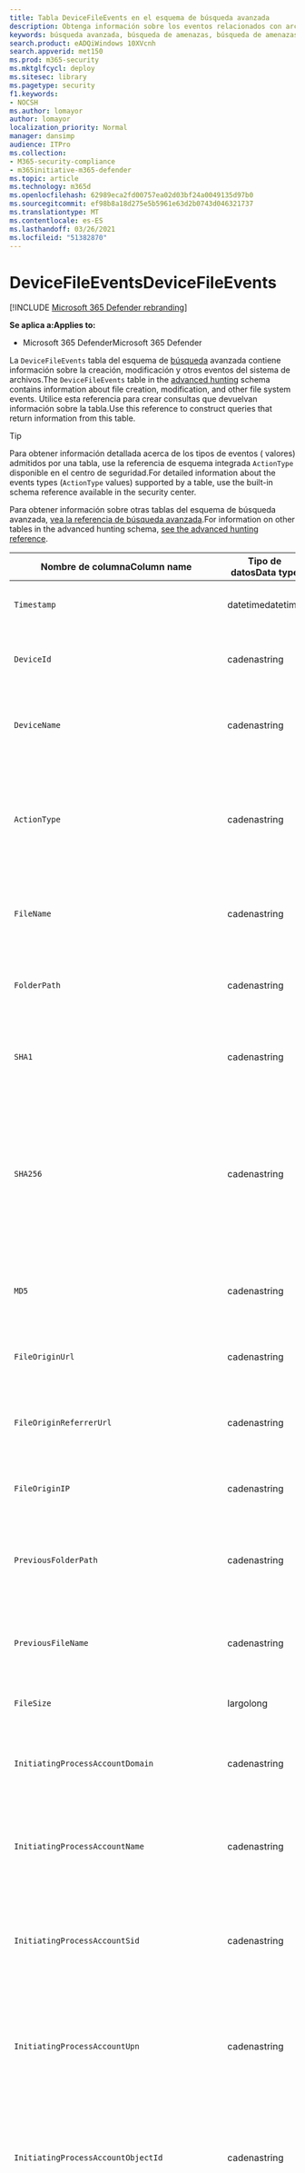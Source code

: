 ```yaml
---
title: Tabla DeviceFileEvents en el esquema de búsqueda avanzada
description: Obtenga información sobre los eventos relacionados con archivos en la tabla DeviceFileEvents del esquema de búsqueda avanzada
keywords: búsqueda avanzada, búsqueda de amenazas, búsqueda de amenazas cibernéticas, protección contra amenazas de Microsoft, microsoft 365, mtp, m365, búsqueda, consulta, telemetría, referencia de esquema, kusto, tabla, columna, tipo de datos, descripción, filecreationevents, DeviceFileEvents, archivos, ruta de acceso, hash, sha1, sha256, md5
search.product: eADQiWindows 10XVcnh
search.appverid: met150
ms.prod: m365-security
ms.mktglfcycl: deploy
ms.sitesec: library
ms.pagetype: security
f1.keywords:
- NOCSH
ms.author: lomayor
author: lomayor
localization_priority: Normal
manager: dansimp
audience: ITPro
ms.collection:
- M365-security-compliance
- m365initiative-m365-defender
ms.topic: article
ms.technology: m365d
ms.openlocfilehash: 62989eca2fd00757ea02d03bf24a0049135d97b0
ms.sourcegitcommit: ef98b8a18d275e5b5961e63d2b0743d046321737
ms.translationtype: MT
ms.contentlocale: es-ES
ms.lasthandoff: 03/26/2021
ms.locfileid: "51382870"
---
```

# <a name="devicefileevents"></a><span data-ttu-id="79f85-104">DeviceFileEvents</span><span class="sxs-lookup"><span data-stu-id="79f85-104">DeviceFileEvents</span></span>

[!INCLUDE [Microsoft 365 Defender rebranding](../includes/microsoft-defender.md)]


<span data-ttu-id="79f85-105">**Se aplica a:**</span><span class="sxs-lookup"><span data-stu-id="79f85-105">**Applies to:**</span></span>
- <span data-ttu-id="79f85-106">Microsoft 365 Defender</span><span class="sxs-lookup"><span data-stu-id="79f85-106">Microsoft 365 Defender</span></span>

<span data-ttu-id="79f85-107">La `DeviceFileEvents` tabla del esquema de [búsqueda](advanced-hunting-overview.md) avanzada contiene información sobre la creación, modificación y otros eventos del sistema de archivos.</span><span class="sxs-lookup"><span data-stu-id="79f85-107">The `DeviceFileEvents` table in the [advanced hunting](advanced-hunting-overview.md) schema contains information about file creation, modification, and other file system events.</span></span> <span data-ttu-id="79f85-108">Utilice esta referencia para crear consultas que devuelvan información sobre la tabla.</span><span class="sxs-lookup"><span data-stu-id="79f85-108">Use this reference to construct queries that return information from this table.</span></span>

>[!TIP]
> <span data-ttu-id="79f85-109">Para obtener información detallada acerca de los tipos de eventos ( valores) admitidos por una tabla, use la referencia de esquema integrada `ActionType` disponible en el centro de seguridad.</span><span class="sxs-lookup"><span data-stu-id="79f85-109">For detailed information about the events types (`ActionType` values) supported by a table, use the built-in schema reference available in the security center.</span></span>

<span data-ttu-id="79f85-110">Para obtener información sobre otras tablas del esquema de búsqueda avanzada, [vea la referencia de búsqueda avanzada](advanced-hunting-schema-tables.md).</span><span class="sxs-lookup"><span data-stu-id="79f85-110">For information on other tables in the advanced hunting schema, [see the advanced hunting reference](advanced-hunting-schema-tables.md).</span></span>

| <span data-ttu-id="79f85-111">Nombre de columna</span><span class="sxs-lookup"><span data-stu-id="79f85-111">Column name</span></span> | <span data-ttu-id="79f85-112">Tipo de datos</span><span class="sxs-lookup"><span data-stu-id="79f85-112">Data type</span></span> | <span data-ttu-id="79f85-113">Descripción</span><span class="sxs-lookup"><span data-stu-id="79f85-113">Description</span></span> |
|-------------|-----------|-------------|
| `Timestamp` | <span data-ttu-id="79f85-114">datetime</span><span class="sxs-lookup"><span data-stu-id="79f85-114">datetime</span></span> | <span data-ttu-id="79f85-115">Fecha y hora en que se registró el evento.</span><span class="sxs-lookup"><span data-stu-id="79f85-115">Date and time when the event was recorded</span></span> |
| `DeviceId` | <span data-ttu-id="79f85-116">cadena</span><span class="sxs-lookup"><span data-stu-id="79f85-116">string</span></span> | <span data-ttu-id="79f85-117">Identificador único para el equipo en servicio</span><span class="sxs-lookup"><span data-stu-id="79f85-117">Unique identifier for the machine in the service</span></span> |
| `DeviceName` | <span data-ttu-id="79f85-118">cadena</span><span class="sxs-lookup"><span data-stu-id="79f85-118">string</span></span> | <span data-ttu-id="79f85-119">Nombre de dominio completo (FQDN, por sus siglas en inglés) del equipo</span><span class="sxs-lookup"><span data-stu-id="79f85-119">Fully qualified domain name (FQDN) of the machine</span></span> |
| `ActionType` | <span data-ttu-id="79f85-120">cadena</span><span class="sxs-lookup"><span data-stu-id="79f85-120">string</span></span> | <span data-ttu-id="79f85-121">Tipo de actividad que desencadenó el evento.</span><span class="sxs-lookup"><span data-stu-id="79f85-121">Type of activity that triggered the event.</span></span> <span data-ttu-id="79f85-122">Vea la [referencia de esquema en el portal](advanced-hunting-schema-tables.md?#get-schema-information-in-the-security-center) para obtener más información</span><span class="sxs-lookup"><span data-stu-id="79f85-122">See the [in-portal schema reference](advanced-hunting-schema-tables.md?#get-schema-information-in-the-security-center) for details</span></span> |
| `FileName` | <span data-ttu-id="79f85-123">cadena</span><span class="sxs-lookup"><span data-stu-id="79f85-123">string</span></span> | <span data-ttu-id="79f85-124">Nombre del archivo donde se aplicó la acción registrada</span><span class="sxs-lookup"><span data-stu-id="79f85-124">Name of the file that the recorded action was applied to</span></span> |
| `FolderPath` | <span data-ttu-id="79f85-125">cadena</span><span class="sxs-lookup"><span data-stu-id="79f85-125">string</span></span> | <span data-ttu-id="79f85-126">Carpeta que contiene el archivo al que se aplicó la acción grabada</span><span class="sxs-lookup"><span data-stu-id="79f85-126">Folder containing the file that the recorded action was applied to</span></span> |
| `SHA1` | <span data-ttu-id="79f85-127">cadena</span><span class="sxs-lookup"><span data-stu-id="79f85-127">string</span></span> | <span data-ttu-id="79f85-128">SHA-1 del archivo donde fue aplicada la acción registrada</span><span class="sxs-lookup"><span data-stu-id="79f85-128">SHA-1 of the file that the recorded action was applied to</span></span> |
| `SHA256` | <span data-ttu-id="79f85-129">cadena</span><span class="sxs-lookup"><span data-stu-id="79f85-129">string</span></span> | <span data-ttu-id="79f85-130">SHA-256 del archivo donde se aplicó la acción registrada.</span><span class="sxs-lookup"><span data-stu-id="79f85-130">SHA-256 of the file that the recorded action was applied to.</span></span> <span data-ttu-id="79f85-131">Este campo no suele estar rellenado; use la columna SHA1 cuando se encuentre disponible.</span><span class="sxs-lookup"><span data-stu-id="79f85-131">This field is usually not populated — use the SHA1 column when available.</span></span> |
| `MD5` | <span data-ttu-id="79f85-132">cadena</span><span class="sxs-lookup"><span data-stu-id="79f85-132">string</span></span> | <span data-ttu-id="79f85-133">Hash MD5 del archivo al que se aplicó la acción grabada</span><span class="sxs-lookup"><span data-stu-id="79f85-133">MD5 hash of the file that the recorded action was applied to</span></span> |
| `FileOriginUrl` | <span data-ttu-id="79f85-134">cadena</span><span class="sxs-lookup"><span data-stu-id="79f85-134">string</span></span> | <span data-ttu-id="79f85-135">DIRECCIÓN URL desde la que se descargó el archivo</span><span class="sxs-lookup"><span data-stu-id="79f85-135">URL where the file was downloaded from</span></span> |
| `FileOriginReferrerUrl` | <span data-ttu-id="79f85-136">cadena</span><span class="sxs-lookup"><span data-stu-id="79f85-136">string</span></span> | <span data-ttu-id="79f85-137">Dirección URL de la página web que vincula al archivo descargado</span><span class="sxs-lookup"><span data-stu-id="79f85-137">URL of the web page that links to the downloaded file</span></span> |
| `FileOriginIP` | <span data-ttu-id="79f85-138">cadena</span><span class="sxs-lookup"><span data-stu-id="79f85-138">string</span></span> | <span data-ttu-id="79f85-139">Dirección IP desde la que se descargó el archivo</span><span class="sxs-lookup"><span data-stu-id="79f85-139">IP address where the file was downloaded from</span></span> |
| `PreviousFolderPath` | <span data-ttu-id="79f85-140">cadena</span><span class="sxs-lookup"><span data-stu-id="79f85-140">string</span></span> | <span data-ttu-id="79f85-141">Carpeta original que contiene el archivo antes de aplicar la acción grabada</span><span class="sxs-lookup"><span data-stu-id="79f85-141">Original folder containing the file before the recorded action was applied</span></span> |
| `PreviousFileName` | <span data-ttu-id="79f85-142">cadena</span><span class="sxs-lookup"><span data-stu-id="79f85-142">string</span></span> | <span data-ttu-id="79f85-143">Nombre original del archivo cuyo nombre se cambió como resultado de la acción</span><span class="sxs-lookup"><span data-stu-id="79f85-143">Original name of the file that was renamed as a result of the action</span></span> |
| `FileSize` | <span data-ttu-id="79f85-144">largo</span><span class="sxs-lookup"><span data-stu-id="79f85-144">long</span></span> | <span data-ttu-id="79f85-145">Tamaño del archivo en bytes</span><span class="sxs-lookup"><span data-stu-id="79f85-145">Size of the file in bytes</span></span> |
| `InitiatingProcessAccountDomain` | <span data-ttu-id="79f85-146">cadena</span><span class="sxs-lookup"><span data-stu-id="79f85-146">string</span></span> | <span data-ttu-id="79f85-147">Dominio de la cuenta que ejecutó el proceso responsable del evento</span><span class="sxs-lookup"><span data-stu-id="79f85-147">Domain of the account that ran the process responsible for the event</span></span> |
| `InitiatingProcessAccountName` | <span data-ttu-id="79f85-148">cadena</span><span class="sxs-lookup"><span data-stu-id="79f85-148">string</span></span> | <span data-ttu-id="79f85-149">Nombre de usuario de la cuenta que ejecutó el proceso responsable del evento</span><span class="sxs-lookup"><span data-stu-id="79f85-149">User name of the account that ran the process responsible for the event</span></span> |
| `InitiatingProcessAccountSid` | <span data-ttu-id="79f85-150">cadena</span><span class="sxs-lookup"><span data-stu-id="79f85-150">string</span></span> | <span data-ttu-id="79f85-151">Identificador de seguridad (SID) de la cuenta que ejecutó el proceso responsable del evento</span><span class="sxs-lookup"><span data-stu-id="79f85-151">Security Identifier (SID) of the account that ran the process responsible for the event</span></span> |
| `InitiatingProcessAccountUpn` | <span data-ttu-id="79f85-152">cadena</span><span class="sxs-lookup"><span data-stu-id="79f85-152">string</span></span> | <span data-ttu-id="79f85-153">Nombre principal de usuario (UPN) de la cuenta que ejecutó el proceso responsable del evento</span><span class="sxs-lookup"><span data-stu-id="79f85-153">User principal name (UPN) of the account that ran the process responsible for the event</span></span> |
| `InitiatingProcessAccountObjectId` | <span data-ttu-id="79f85-154">cadena</span><span class="sxs-lookup"><span data-stu-id="79f85-154">string</span></span> | <span data-ttu-id="79f85-155">Identificador de objeto de Azure AD de la cuenta de usuario que ejecutó el proceso responsable del evento</span><span class="sxs-lookup"><span data-stu-id="79f85-155">Azure AD object ID of the user account that ran the process responsible for the event</span></span> |
| `InitiatingProcessMD5` | <span data-ttu-id="79f85-156">cadena</span><span class="sxs-lookup"><span data-stu-id="79f85-156">string</span></span> | <span data-ttu-id="79f85-157">Hash MD5 del proceso (archivo de imagen) que inició el evento</span><span class="sxs-lookup"><span data-stu-id="79f85-157">MD5 hash of the process (image file) that initiated the event</span></span> |
| `InitiatingProcessSHA1` | <span data-ttu-id="79f85-158">cadena</span><span class="sxs-lookup"><span data-stu-id="79f85-158">string</span></span> | <span data-ttu-id="79f85-159">SHA-1 del proceso (archivo de imagen) que inició el evento</span><span class="sxs-lookup"><span data-stu-id="79f85-159">SHA-1 of the process (image file) that initiated the event</span></span> |
| `InitiatingProcessSHA256` | <span data-ttu-id="79f85-160">cadena</span><span class="sxs-lookup"><span data-stu-id="79f85-160">string</span></span> | <span data-ttu-id="79f85-161">SHA-256 del proceso (archivo de imagen) que inició el evento.</span><span class="sxs-lookup"><span data-stu-id="79f85-161">SHA-256 of the process (image file) that initiated the event.</span></span> <span data-ttu-id="79f85-162">Este campo no suele estar rellenado; use la columna SHA1 cuando se encuentre disponible.</span><span class="sxs-lookup"><span data-stu-id="79f85-162">This field is usually not populated — use the SHA1 column when available.</span></span> |
| `InitiatingProcessFolderPath` | <span data-ttu-id="79f85-163">cadena</span><span class="sxs-lookup"><span data-stu-id="79f85-163">string</span></span> | <span data-ttu-id="79f85-164">Carpeta que contiene el proceso (archivo de imagen) que inició el evento</span><span class="sxs-lookup"><span data-stu-id="79f85-164">Folder containing the process (image file) that initiated the event</span></span> |
| `InitiatingProcessFileName` | <span data-ttu-id="79f85-165">cadena</span><span class="sxs-lookup"><span data-stu-id="79f85-165">string</span></span> | <span data-ttu-id="79f85-166">Nombre del proceso que inició el evento</span><span class="sxs-lookup"><span data-stu-id="79f85-166">Name of the process that initiated the event</span></span> |
| `InitiatingProcessFileSize` | <span data-ttu-id="79f85-167">largo</span><span class="sxs-lookup"><span data-stu-id="79f85-167">long</span></span> | <span data-ttu-id="79f85-168">Tamaño del proceso (archivo de imagen) que inició el evento</span><span class="sxs-lookup"><span data-stu-id="79f85-168">Size of the process (image file) that initiated the event</span></span> |
| `InitiatingProcessVersionInfoCompanyName` | <span data-ttu-id="79f85-169">cadena</span><span class="sxs-lookup"><span data-stu-id="79f85-169">string</span></span> | <span data-ttu-id="79f85-170">Nombre de la compañía a partir de la información de versión del proceso (archivo de imagen) responsable del evento</span><span class="sxs-lookup"><span data-stu-id="79f85-170">Company name from the version information of the process (image file) responsible for the event</span></span> |
| `InitiatingProcessVersionInfoProductName` | <span data-ttu-id="79f85-171">cadena</span><span class="sxs-lookup"><span data-stu-id="79f85-171">string</span></span> | <span data-ttu-id="79f85-172">Nombre del producto de la información de versión del proceso (archivo de imagen) responsable del evento</span><span class="sxs-lookup"><span data-stu-id="79f85-172">Product name from the version information of the process (image file) responsible for the event</span></span> |
|` InitiatingProcessVersionInfoProductVersion` | <span data-ttu-id="79f85-173">cadena</span><span class="sxs-lookup"><span data-stu-id="79f85-173">string</span></span> | <span data-ttu-id="79f85-174">Versión del producto de la información de versión del proceso (archivo de imagen) responsable del evento</span><span class="sxs-lookup"><span data-stu-id="79f85-174">Product version from the version information of the process (image file) responsible for the event</span></span> |
|` InitiatingProcessVersionInfoInternalFileName` | <span data-ttu-id="79f85-175">cadena</span><span class="sxs-lookup"><span data-stu-id="79f85-175">string</span></span> | <span data-ttu-id="79f85-176">Nombre de archivo interno de la información de versión del proceso (archivo de imagen) responsable del evento</span><span class="sxs-lookup"><span data-stu-id="79f85-176">Internal file name from the version information of the process (image file) responsible for the event</span></span> |
| `InitiatingProcessVersionInfoOriginalFileName` | <span data-ttu-id="79f85-177">cadena</span><span class="sxs-lookup"><span data-stu-id="79f85-177">string</span></span> | <span data-ttu-id="79f85-178">Nombre de archivo original de la información de versión del proceso (archivo de imagen) responsable del evento</span><span class="sxs-lookup"><span data-stu-id="79f85-178">Original file name from the version information of the process (image file) responsible for the event</span></span> |
| `InitiatingProcessVersionInfoFileDescription` | <span data-ttu-id="79f85-179">cadena</span><span class="sxs-lookup"><span data-stu-id="79f85-179">string</span></span> | <span data-ttu-id="79f85-180">Descripción de la información de versión del proceso (archivo de imagen) responsable del evento</span><span class="sxs-lookup"><span data-stu-id="79f85-180">Description from the version information of the process (image file) responsible for the event</span></span> |
| `InitiatingProcessId` | <span data-ttu-id="79f85-181">Entero</span><span class="sxs-lookup"><span data-stu-id="79f85-181">int</span></span> | <span data-ttu-id="79f85-182">Identificador de proceso (PID) del proceso que inició el evento</span><span class="sxs-lookup"><span data-stu-id="79f85-182">Process ID (PID) of the process that initiated the event</span></span> |
| `InitiatingProcessCommandLine` | <span data-ttu-id="79f85-183">cadena</span><span class="sxs-lookup"><span data-stu-id="79f85-183">string</span></span> | <span data-ttu-id="79f85-184">Línea de comandos usada para ejecutar el proceso que inició el evento</span><span class="sxs-lookup"><span data-stu-id="79f85-184">Command line used to run the process that initiated the event</span></span> |
| `InitiatingProcessCreationTime` | <span data-ttu-id="79f85-185">datetime</span><span class="sxs-lookup"><span data-stu-id="79f85-185">datetime</span></span> | <span data-ttu-id="79f85-186">Fecha y hora en que se inició el proceso que inició el evento</span><span class="sxs-lookup"><span data-stu-id="79f85-186">Date and time when the process that initiated the event was started</span></span> |
| `InitiatingProcessIntegrityLevel` | <span data-ttu-id="79f85-187">cadena</span><span class="sxs-lookup"><span data-stu-id="79f85-187">string</span></span> | <span data-ttu-id="79f85-188">Nivel de integridad del proceso que inició el evento.</span><span class="sxs-lookup"><span data-stu-id="79f85-188">Integrity level of the process that initiated the event.</span></span> <span data-ttu-id="79f85-189">Windows asigna niveles de integridad a procesos basados en determinadas características, como si se iniciaron desde una descarga de Internet.</span><span class="sxs-lookup"><span data-stu-id="79f85-189">Windows assigns integrity levels to processes based on certain characteristics, such as if they were launched from an internet download.</span></span> <span data-ttu-id="79f85-190">Estos niveles de integridad influyen en los permisos de los recursos</span><span class="sxs-lookup"><span data-stu-id="79f85-190">These integrity levels influence permissions to resources</span></span> |
| `InitiatingProcessTokenElevation` | <span data-ttu-id="79f85-191">cadena</span><span class="sxs-lookup"><span data-stu-id="79f85-191">string</span></span> | <span data-ttu-id="79f85-192">Tipo de token que indica la presencia o ausencia de elevación de privilegios del Control de acceso de usuario (UAC) aplicada al proceso que inició el evento</span><span class="sxs-lookup"><span data-stu-id="79f85-192">Token type indicating the presence or absence of User Access Control (UAC) privilege elevation applied to the process that initiated the event</span></span> |
| `InitiatingProcessParentId` | <span data-ttu-id="79f85-193">Entero</span><span class="sxs-lookup"><span data-stu-id="79f85-193">int</span></span> | <span data-ttu-id="79f85-194">Identificador de proceso (PID) del proceso primario que generó el proceso responsable del evento</span><span class="sxs-lookup"><span data-stu-id="79f85-194">Process ID (PID) of the parent process that spawned the process responsible for the event</span></span> |
| `InitiatingProcessParentFileName` | <span data-ttu-id="79f85-195">cadena</span><span class="sxs-lookup"><span data-stu-id="79f85-195">string</span></span> | <span data-ttu-id="79f85-196">Nombre del proceso primario que generó el proceso responsable del evento</span><span class="sxs-lookup"><span data-stu-id="79f85-196">Name of the parent process that spawned the process responsible for the event</span></span> |
| `InitiatingProcessParentCreationTime` | <span data-ttu-id="79f85-197">datetime</span><span class="sxs-lookup"><span data-stu-id="79f85-197">datetime</span></span> | <span data-ttu-id="79f85-198">Fecha y hora en que se inició el elemento primario del proceso responsable del evento</span><span class="sxs-lookup"><span data-stu-id="79f85-198">Date and time when the parent of the process responsible for the event was started</span></span> |
| `RequestProtocol` | <span data-ttu-id="79f85-199">cadena</span><span class="sxs-lookup"><span data-stu-id="79f85-199">string</span></span> | <span data-ttu-id="79f85-200">Protocolo de red, si procede, usado para iniciar la actividad: Desconocido, Local, SMB o NFS</span><span class="sxs-lookup"><span data-stu-id="79f85-200">Network protocol, if applicable, used to initiate the activity: Unknown, Local, SMB, or NFS</span></span> |
| `RequestSourceIP` | <span data-ttu-id="79f85-201">cadena</span><span class="sxs-lookup"><span data-stu-id="79f85-201">string</span></span> | <span data-ttu-id="79f85-202">Dirección IPv4 o IPv6 del dispositivo remoto que inició la actividad</span><span class="sxs-lookup"><span data-stu-id="79f85-202">IPv4 or IPv6 address of the remote device that initiated the activity</span></span> |
| `RequestSourcePort` | <span data-ttu-id="79f85-203">cadena</span><span class="sxs-lookup"><span data-stu-id="79f85-203">string</span></span> | <span data-ttu-id="79f85-204">Puerto de origen en el dispositivo remoto que inició la actividad</span><span class="sxs-lookup"><span data-stu-id="79f85-204">Source port on the remote device that initiated the activity</span></span> |
| `RequestAccountName` | <span data-ttu-id="79f85-205">cadena</span><span class="sxs-lookup"><span data-stu-id="79f85-205">string</span></span> | <span data-ttu-id="79f85-206">Nombre de usuario de la cuenta usada para iniciar la actividad de forma remota</span><span class="sxs-lookup"><span data-stu-id="79f85-206">User name of account used to remotely initiate the activity</span></span> |
| `RequestAccountDomain` | <span data-ttu-id="79f85-207">cadena</span><span class="sxs-lookup"><span data-stu-id="79f85-207">string</span></span> | <span data-ttu-id="79f85-208">Dominio de la cuenta usada para iniciar la actividad de forma remota</span><span class="sxs-lookup"><span data-stu-id="79f85-208">Domain of the account used to remotely initiate the activity</span></span> |
| `RequestAccountSid` | <span data-ttu-id="79f85-209">cadena</span><span class="sxs-lookup"><span data-stu-id="79f85-209">string</span></span> | <span data-ttu-id="79f85-210">Identificador de seguridad (SID) de la cuenta usada para iniciar la actividad de forma remota</span><span class="sxs-lookup"><span data-stu-id="79f85-210">Security Identifier (SID) of the account used to remotely initiate the activity</span></span> |
| `ShareName` | <span data-ttu-id="79f85-211">cadena</span><span class="sxs-lookup"><span data-stu-id="79f85-211">string</span></span> | <span data-ttu-id="79f85-212">Nombre de la carpeta compartida que contiene el archivo</span><span class="sxs-lookup"><span data-stu-id="79f85-212">Name of shared folder containing the file</span></span> |
| `InitiatingProcessFileSize` | <span data-ttu-id="79f85-213">largo</span><span class="sxs-lookup"><span data-stu-id="79f85-213">long</span></span> | <span data-ttu-id="79f85-214">Tamaño del archivo que ejecutó el proceso responsable del evento</span><span class="sxs-lookup"><span data-stu-id="79f85-214">Size of the file that ran the process responsible for the event</span></span> |
| `SensitivityLabel` | <span data-ttu-id="79f85-215">cadena</span><span class="sxs-lookup"><span data-stu-id="79f85-215">string</span></span> | <span data-ttu-id="79f85-216">Etiqueta aplicada a un correo electrónico, archivo u otro contenido para clasificarlo para la protección de la información</span><span class="sxs-lookup"><span data-stu-id="79f85-216">Label applied to an email, file, or other content to classify it for information protection</span></span> |
| `SensitivitySubLabel` | <span data-ttu-id="79f85-217">cadena</span><span class="sxs-lookup"><span data-stu-id="79f85-217">string</span></span> | <span data-ttu-id="79f85-218">Sublabel applied to an email, file, or other content to classify it for information protection; las subetiquetas de confidencialidad se agrupan bajo etiquetas de confidencialidad, pero se tratan de forma independiente</span><span class="sxs-lookup"><span data-stu-id="79f85-218">Sublabel applied to an email, file, or other content to classify it for information protection; sensitivity sublabels are grouped under sensitivity labels but are treated independently</span></span> |
| `IsAzureInfoProtectionApplied` | <span data-ttu-id="79f85-219">boolean</span><span class="sxs-lookup"><span data-stu-id="79f85-219">boolean</span></span> | <span data-ttu-id="79f85-220">Indica si azure Information Protection cifra el archivo</span><span class="sxs-lookup"><span data-stu-id="79f85-220">Indicates whether the file is encrypted by Azure Information Protection</span></span> |
| `ReportId` | <span data-ttu-id="79f85-221">largo</span><span class="sxs-lookup"><span data-stu-id="79f85-221">long</span></span> | <span data-ttu-id="79f85-222">Identificador de eventos basado en un contador de repetición.</span><span class="sxs-lookup"><span data-stu-id="79f85-222">Event identifier based on a repeating counter.</span></span> <span data-ttu-id="79f85-223">Para identificar eventos únicos, esta columna debe usarse junto con las columnas DeviceName y Timestamp.</span><span class="sxs-lookup"><span data-stu-id="79f85-223">To identify unique events, this column must be used in conjunction with the DeviceName and Timestamp columns.</span></span> |
| `AppGuardContainerId` | <span data-ttu-id="79f85-224">cadena</span><span class="sxs-lookup"><span data-stu-id="79f85-224">string</span></span> | <span data-ttu-id="79f85-225">Identificador del contenedor virtualizado usado por Application Guard para aislar la actividad del explorador</span><span class="sxs-lookup"><span data-stu-id="79f85-225">Identifier for the virtualized container used by Application Guard to isolate browser activity</span></span> |
| `AdditionalFields` | <span data-ttu-id="79f85-226">cadena</span><span class="sxs-lookup"><span data-stu-id="79f85-226">string</span></span> | <span data-ttu-id="79f85-227">Información adicional sobre la entidad o el evento</span><span class="sxs-lookup"><span data-stu-id="79f85-227">Additional information about the entity or event</span></span> |
>[!NOTE]
> <span data-ttu-id="79f85-228">La información de hash de archivo siempre se mostrará cuando esté disponible.</span><span class="sxs-lookup"><span data-stu-id="79f85-228">File hash information will always be shown when it is available.</span></span> <span data-ttu-id="79f85-229">Sin embargo, hay varias razones posibles por las que no se puede calcular un SHA1, SHA256 o MD5.</span><span class="sxs-lookup"><span data-stu-id="79f85-229">However, there are several possible reasons why a SHA1, SHA256, or MD5 cannot be calculated.</span></span> <span data-ttu-id="79f85-230">Por ejemplo, el archivo puede estar ubicado en almacenamiento remoto, bloqueado por otro proceso, comprimido o marcado como virtual.</span><span class="sxs-lookup"><span data-stu-id="79f85-230">For instance, the file might be located in remote storage, locked by another process, compressed, or marked as virtual.</span></span> <span data-ttu-id="79f85-231">En estos escenarios, la información de hash del archivo aparece vacía.</span><span class="sxs-lookup"><span data-stu-id="79f85-231">In these scenarios, the file hash information appears empty.</span></span>

## <a name="related-topics"></a><span data-ttu-id="79f85-232">Temas relacionados</span><span class="sxs-lookup"><span data-stu-id="79f85-232">Related topics</span></span>
- [<span data-ttu-id="79f85-233">Información general sobre la búsqueda avanzada</span><span class="sxs-lookup"><span data-stu-id="79f85-233">Advanced hunting overview</span></span>](advanced-hunting-overview.md)
- [<span data-ttu-id="79f85-234">Aprender el lenguaje de consulta</span><span class="sxs-lookup"><span data-stu-id="79f85-234">Learn the query language</span></span>](advanced-hunting-query-language.md)
- [<span data-ttu-id="79f85-235">Usar consultas compartidas</span><span class="sxs-lookup"><span data-stu-id="79f85-235">Use shared queries</span></span>](advanced-hunting-shared-queries.md)
- [<span data-ttu-id="79f85-236">Buscar entre dispositivos, correos electrónicos, aplicaciones e identidades</span><span class="sxs-lookup"><span data-stu-id="79f85-236">Hunt across devices, emails, apps, and identities</span></span>](advanced-hunting-query-emails-devices.md)
- [<span data-ttu-id="79f85-237">Entender el esquema</span><span class="sxs-lookup"><span data-stu-id="79f85-237">Understand the schema</span></span>](advanced-hunting-schema-tables.md)
- [<span data-ttu-id="79f85-238">Aplicar procedimientos recomendados de consulta</span><span class="sxs-lookup"><span data-stu-id="79f85-238">Apply query best practices</span></span>](advanced-hunting-best-practices.md)
